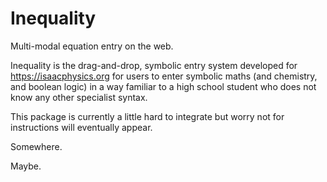 # Inequality

Multi-modal equation entry on the web.

Inequality is the drag-and-drop, symbolic entry system developed for https://isaacphysics.org for users to enter symbolic maths (and chemistry, and boolean logic) in a way familiar to a high school student who does not know any other specialist syntax.

This package is currently a little hard to integrate but worry not for instructions will eventually appear.

Somewhere.

Maybe.